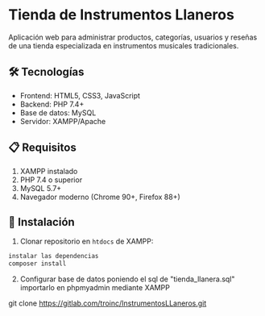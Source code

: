 # Tienda de Instrumentos Llaneros

Aplicación web para administrar productos, categorías, usuarios y reseñas de una tienda especializada en instrumentos musicales tradicionales.

## 🛠 Tecnologías
- Frontend: HTML5, CSS3, JavaScript
- Backend: PHP 7.4+
- Base de datos: MySQL
- Servidor: XAMPP/Apache

## 📋 Requisitos
1. XAMPP instalado
2. PHP 7.4 o superior
3. MySQL 5.7+
4. Navegador moderno (Chrome 90+, Firefox 88+)

## 🚀 Instalación
1. Clonar repositorio en `htdocs` de XAMPP:
```bash
instalar las dependencias
composer install
```
2. Configurar base de datos poniendo el sql de "tienda_llanera.sql" importarlo en phpmyadmin
mediante XAMPP 

git clone https://gitlab.com/troinc/InstrumentosLLaneros.git
